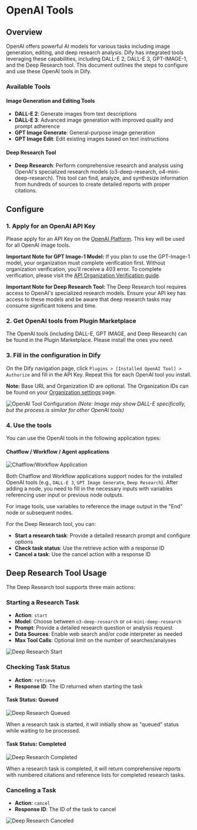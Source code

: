 # OpenAI Tools

## Overview

OpenAI offers powerful AI models for various tasks including image generation, editing, and deep research analysis. Dify has integrated tools leveraging these capabilities, including DALL-E 2, DALL-E 3, GPT-IMAGE-1, and the Deep Research tool. This document outlines the steps to configure and use these OpenAI tools in Dify.

### Available Tools

#### Image Generation and Editing Tools
- **DALL-E 2**: Generate images from text descriptions
- **DALL-E 3**: Advanced image generation with improved quality and prompt adherence
- **GPT Image Generate**: General-purpose image generation
- **GPT Image Edit**: Edit existing images based on text instructions

#### Deep Research Tool
- **Deep Research**: Perform comprehensive research and analysis using OpenAI's specialized research models (o3-deep-research, o4-mini-deep-research). This tool can find, analyze, and synthesize information from hundreds of sources to create detailed reports with proper citations.

## Configure

### 1. Apply for an OpenAI API Key

Please apply for an API Key on the [OpenAI Platform](https://platform.openai.com/). This key will be used for all OpenAI image tools.

**Important Note for GPT Image-1 Model:** If you plan to use the GPT-Image-1 model, your organization must complete verification first. Without organization verification, you'll receive a 403 error. To complete verification, please visit the [API Organization Verification guide](https://help.openai.com/en/articles/10910291-api-organization-verification).

**Important Note for Deep Research Tool:** The Deep Research tool requires access to OpenAI's specialized research models. Ensure your API key has access to these models and be aware that deep research tasks may consume significant tokens and time.

### 2. Get OpenAI tools from Plugin Marketplace

The OpenAI tools (including DALL-E, GPT IMAGE, and Deep Research) can be found in the Plugin Marketplace. Please install the ones you need.

### 3. Fill in the configuration in Dify

On the Dify navigation page, click `Plugins > [Installed OpenAI Tool] > Authorize` and fill in the API Key. Repeat this for each OpenAI tool you install.

**Note:** Base URL and Organization ID are optional. The Organization IDs can be found on your [Organization settings](https://platform.openai.com/settings/organization/general) page.

![OpenAI Tool Configuration](./_assets/openai_1.png) 
*(Note: Image may show DALL-E specifically, but the process is similar for other OpenAI tools)*

### 4. Use the tools

You can use the OpenAI tools in the following application types:

#### Chatflow / Workflow / Agent applications

![Chatflow/Workflow Application](./_assets/openai_2.png)

Both Chatflow and Workflow applications support nodes for the installed OpenAI tools (e.g., `DALL-E 3`, `GPT Image Generate`, `Deep Research`). After adding a node, you need to fill in the necessary inputs with variables referencing user input or previous node outputs. 

For image tools, use variables to reference the image output in the "End" node or subsequent nodes.

For the Deep Research tool, you can:
- **Start a research task**: Provide a detailed research prompt and configure options
- **Check task status**: Use the retrieve action with a response ID
- **Cancel a task**: Use the cancel action with a response ID

## Deep Research Tool Usage

The Deep Research tool supports three main actions:

### Starting a Research Task

- **Action**: `start`
- **Model**: Choose between `o3-deep-research` or `o4-mini-deep-research`
- **Prompt**: Provide a detailed research question or analysis request
- **Data Sources**: Enable web search and/or code interpreter as needed
- **Max Tool Calls**: Optional limit on the number of searches/analyses

![Deep Research Start](./_assets/openai_3.png)

### Checking Task Status
- **Action**: `retrieve`
- **Response ID**: The ID returned when starting the task

#### Task Status: Queued

![Deep Research Queued](./_assets/openai_4.png)

When a research task is started, it will initially show as "queued" status while waiting to be processed.

#### Task Status: Completed

![Deep Research Completed](./_assets/openai_5.png)

When a research task is completed, it will return comprehensive reports with numbered citations and reference lists for completed research tasks.

### Canceling a Task
- **Action**: `cancel`
- **Response ID**: The ID of the task to cancel

![Deep Research Canceled](./_assets/openai_6.png)


